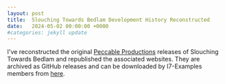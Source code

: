 ```yaml
---
layout: post
title:  Slouching Towards Bedlam Development History Reconstructed
date:   2024-05-02 00:00:00 +0000
#categories: jekyll update
---
```


I've reconstructed the original [Peccable Productions](http://www.peccable.com/) releases of Slouching Towards Bedlam and republished the associated websites. They are archived as GitHub releases and can be downloaded by I7-Examples members from [here](https://github.com/I7-Examples/slouching-towards-bedlam/releases).
